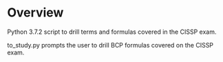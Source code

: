 # Overview

Python 3.7.2 script to drill terms and formulas covered in the CISSP exam.

to_study.py prompts the user to drill BCP formulas covered on the CISSP exam.
